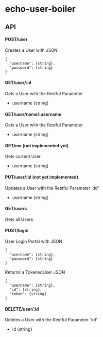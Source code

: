 # echo-user-boiler
## API

#### POST/user
Creates a User with JSON
```
{
  "username": {string},
  "password": {string}
}
```

#### GET/user/:id
Gets a User with the Restful Parameter
+ username {string}

#### GET/user/name/:username
Gets a User with the Restful Parameter
+ username {string}

#### GET/me (not implemented yet)
Gets current User
+ username {string}

#### PUT/user/:id (not yet implemented)
Updates a User with the Restful Parameter ':id'
+ username {string}

#### GET/users
Gets all Users

#### POST/login
User Login Portal with JSON
```
{
  "username": {string},
  "password": {string}
}
```
Returns a TokenedUser JSON
```
{
  "username": {string},
  "id": {string},
  "token": {string}
}
```

#### DELETE/user/:id
Deletes a User with the Restful Parameter ':id'
+ id {string}
